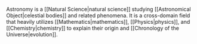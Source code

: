 Astronomy is a [[Natural Science|natural science]] studying [[Astronomical Object|celestial bodies]] and related phenomena. It is a cross-domain field that heavily utilizes [[Mathematics|mathematics]], [[Physics|physics]], and [[Chemistry|chemistry]] to explain their origin and [[Chronology of the Universe|evolution]].